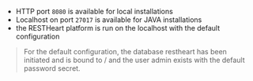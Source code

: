 - HTTP port `8080` is available for local installations
- Localhost on port `27017` is available for JAVA installations
- the RESTHeart platform is run on the localhost with the default configuration

> For the default configuration, the database restheart has been initiated and is bound to / and the user admin exists with the default password secret.

